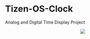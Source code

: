 # Tizen-OS-Clock
 Analog and Digital Time Display Project

<p align="center">
<img src=![ezgif com-video-to-gif (1)](https://github.com/wooyoungman/Tizen-OS-Clock/assets/101693311/bdd2f84a-87d8-4f5a-95c3-497c87c5d9ce)">
                                                                                                                                            </p>
